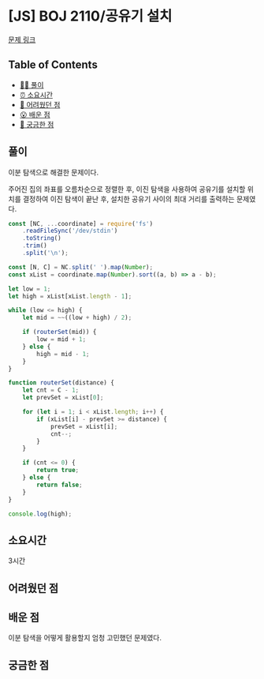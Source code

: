 <!-- 제목으로 다음과 같은 내용으로 작성해주세요 ! -->
<!-- 📚 언어 : e.g. Javascript -> [JS], Python -> [Python]  -->
<!-- 📕 백준 : BOJ 문제번호/문제제목 e.g. BOJ 2577/숫자의 개수 -->
<!-- 📗 프로그래머스 : PRO 문제번호/문제제목 e.g. PRO 120812/최빈값 구하기 -->
<!-- 💁🏻 백준허브를 사용하시면 프로그래머스의 문제번호도 확인하실 수 있습니다 -->

# [JS] BOJ 2110/공유기 설치

<!-- 아래에 # 을 지우고 문제 링크를 입력해주세요 ! -->

[문제 링크](https://www.acmicpc.net/problem/2110)

## Table of Contents

-   [✍🏻 풀이](#풀이)
-   [⏰ 소요시간](#소요시간)
-   [🫠 어려웠던 점](#어려웠던-점)
-   [😮 배운 점](#배운-점)
-   [🤔 궁금한 점](#궁금한-점)

## 풀이

<!-- ```옆에 사용하는 언어를 기입하세요 e.g. javascript, python -->

이분 탐색으로 해결한 문제이다.

주어진 집의 좌표를 오름차순으로 정렬한 후, 이진 탐색을 사용하여 공유기를 설치할 위치를 결정하여 이진 탐색이 끝난 후, 설치한 공유기 사이의 최대 거리를 출력하는 문제였다.

```javascript
const [NC, ...coordinate] = require('fs')
    .readFileSync('/dev/stdin')
    .toString()
    .trim()
    .split('\n');

const [N, C] = NC.split(' ').map(Number);
const xList = coordinate.map(Number).sort((a, b) => a - b);

let low = 1;
let high = xList[xList.length - 1];

while (low <= high) {
    let mid = ~~((low + high) / 2);

    if (routerSet(mid)) {
        low = mid + 1;
    } else {
        high = mid - 1;
    }
}

function routerSet(distance) {
    let cnt = C - 1;
    let prevSet = xList[0];

    for (let i = 1; i < xList.length; i++) {
        if (xList[i] - prevSet >= distance) {
            prevSet = xList[i];
            cnt--;
        }
    }

    if (cnt <= 0) {
        return true;
    } else {
        return false;
    }
}

console.log(high);
```

## 소요시간

3시간

## 어려웠던 점

## 배운 점

이분 탐색을 어떻게 활용할지 엄청 고민했던 문제였다.

## 궁금한 점
